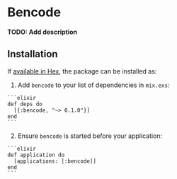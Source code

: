 # Bencode

**TODO: Add description**

## Installation

If [available in Hex](https://hex.pm/docs/publish), the package can be installed as:

  1. Add `bencode` to your list of dependencies in `mix.exs`:

    ```elixir
    def deps do
      [{:bencode, "~> 0.1.0"}]
    end
    ```

  2. Ensure `bencode` is started before your application:

    ```elixir
    def application do
      [applications: [:bencode]]
    end
    ```

